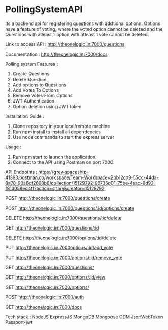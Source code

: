 # PollingSystemAPI
Its a backend api for registering questions with addtional options. Options have a feature of voting, where the voted option cannot be deleted and the Questions with atleast 1 option with atleast 1 vote cannot be deleted.

Link to access API : http://theonelogic.in:7000/questions

Documentation : http://theonelogic.in:7000/docs

Polling system Features :
  1. Create Questions
  2. Delete Question
  3. Add options to Questions
  4. Add Votes To Options
  5. Remove Votes From Options
  6. JWT Authentication
  7. Option deletion using JWT token


Installation Guide :
  1. Clone repository in your local/remote machine
  2. Run npm install to install all dependencies
  3. Use node commands to start the express server


Usage : 
  1. Run npm start to launch the application.
  2. Connect to the API using Postman on port 7000.
  
 
API Endpoints :
  https://grey-spaceship-41383.postman.co/workspace/Team-Workspace~2bb12cd9-55cc-44da-8a78-90a6df2698b6/collection/15129792-90735d81-75be-4eac-9d93-f81d058ed4f1?action=share&creator=15129792
  
POST 	  http://theonelogic.in:7000/questions/create

POST	  http://theonelogic.in:7000/questions/:id/options/create

DELETE	http://theonelogic.in:7000/questions/:id/delete

GET		  http://theonelogic.in:7000/questions/:id

DELETE	http://theonelogic.in:7000/options/:id/delete

PUT		  http://theonelogic.in:7000options/:id/add_vote

PUT	  	http://theonelogic.in:7000/options/:id/remove_vote

GET	  	http://theonelogic.in:7000/questions/

GET		  http://theonelogic.in:7000/options/:id/view

GET		  http://theonelogic.in:7000/options/

POST	  http://theonelogic.in:7000/auth

GET	  	http://theonelogic.in:7000/docs



Tech stack :
  NodeJS
  ExpressJS
  MongoDB
  Mongoose ODM
  JsonWebToken
  Passport-jwt
